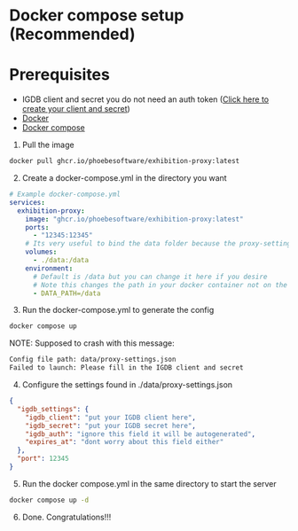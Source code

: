 # Docker compose setup (Recommended)

# Prerequisites
- IGDB client and secret you do not need an auth token ([Click here to create your client and secret](https://api-docs.igdb.com/#getting-started))
- [Docker](https://www.docker.com/)
- [Docker compose](https://docs.docker.com/compose/install/)

1. Pull the image
```bash
docker pull ghcr.io/phoebesoftware/exhibition-proxy:latest
```
2. Create a docker-compose.yml in the directory you want
```yaml
# Example docker-compose.yml
services:
  exhibition-proxy:
    image: "ghcr.io/phoebesoftware/exhibition-proxy:latest"
    ports:
      - "12345:12345"
    # Its very useful to bind the data folder because the proxy-settings.yml is in /usr/local/app/data
    volumes:
      - ./data:/data
    environment:
      # Default is /data but you can change it here if you desire
      # Note this changes the path in your docker container not on the root
      - DATA_PATH=/data
```
3. Run the docker-compose.yml to generate the config
```bash
docker compose up
```
NOTE: Supposed to crash with this message:
```bash
Config file path: data/proxy-settings.json
Failed to launch: Please fill in the IGDB client and secret
```
4. Configure the settings found in ./data/proxy-settings.json
```json
{
  "igdb_settings": {
    "igdb_client": "put your IGDB client here",
    "igdb_secret": "put your IGDB secret here",
    "igdb_auth": "ignore this field it will be autogenerated",
    "expires_at": "dont worry about this field either"
  },
  "port": 12345
}
```
5. Run the docker compose.yml in the same directory to start the server
```bash
docker compose up -d
```
6. Done. Congratulations!!!